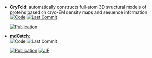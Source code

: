 



- **CryFold**: automatically constructs full-atom 3D structural models of proteins based on cryo-EM density maps and sequence information  
    [![Code](https://img.shields.io/github/stars/SBQ-1999/CryFold?style=for-the-badge&logo=github)](https://github.com/SBQ-1999/CryFold) 
    [![Last Commit](https://img.shields.io/github/last-commit/SBQ-1999/CryFold?style=for-the-badge&logo=github)](https://github.com/SBQ-1999/CryFold) 

    [![Publication](https://img.shields.io/badge/Publication-Citations:1-blue?style=for-the-badge&logo=bookstack)](https://doi.org/10.1101/2024.11.13.623164) 



- **mdCatch**:   
    [![Code](https://img.shields.io/github/stars/compsciencelab/mdCATH?style=for-the-badge&logo=github)](https://github.com/compsciencelab/mdCATH) 
    [![Last Commit](https://img.shields.io/github/last-commit/compsciencelab/mdCATH?style=for-the-badge&logo=github)](https://github.com/compsciencelab/mdCATH) 

    [![Publication](https://img.shields.io/badge/Publication-Citations:699-blue?style=for-the-badge&logo=bookstack)](https://doi.org/10.1042/BCJ20210708) 
    [![JIF](https://img.shields.io/badge/Impact_Factor-4.40-purple?style=for-the-badge&logo=academia)](https://doi.org/10.1042/BCJ20210708)


